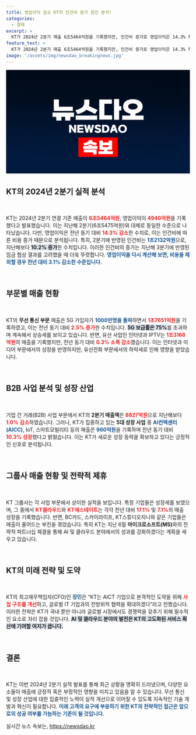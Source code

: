 ```yaml
---
title: 영업이익 감소 KT의 인건비 증가 원인 분석!
categories:
  - 경제
excerpt: >
  KT가 2024년 2분기 매출 6조5464억원을 기록했지만, 인건비 증가로 영업이익은 14.3% 하락했다. 그러나 AI컨택센터 등 5대 성장 산업은 매출 10.3% 증가, 성장이 기대된다.
feature_text: >
  KT가 2024년 2분기 매출 6조5464억원을 기록했지만, 인건비 증가로 영업이익은 14.3% 하락했다. 그러나 AI컨택센터 등 5대 성장 산업은 매출 10.3% 증가, 성장이 기대된다.
image: '/assets/img/newsdao_breakingnews.jpg'
---
```


<p><img src="/assets/img/newsdao_breakingnews.jpg" alt="koreaapp 속보" /></p>

<h2 data-ke-size="size26">KT의 2024년 2분기 실적 분석</h2>

<p data-ke-size="size16">&nbsp;</p>

<p>KT는 2024년 2분기 연결 기준 매출이 <b><span style="color: #ee2323;">6조5464억원</span></b>, 영업이익이 <b><span style="color: #ee2323;">4940억원</span></b>을 기록했다고 발표했습니다. 이는 지난해 2분기(6조5475억원)와 대체로 동일한 수준으로 나타났습니다. 다만, 영업이익은 전년 동기 대비 <b><span style="color: #ee2323;">14.3% 감소</span></b>한 수치로, 이는 인건비에 따른 비용 증가 때문으로 분석됩니다. 특히, 2분기에 반영된 인건비는 <b><span style="color: #1a5490;">1조2132억원</span></b>으로, 지난해보다 <b><span style="background-color: #21538527;">10.2% 증가</span></b>한 수치입니다. 이러한 인건비의 증가는 지난해 3분기에 반영된 임금 협상 결과를 고려했을 때 더욱 뚜렷합니다. <b><span style="color: #1a5490;">영업이익을 다시 계산해 보면, 비용을 제외할 경우 전년 대비 3.1% 감소한 수준입니다.</span></b></p>

<p data-ke-size="size16">&nbsp;</p>

<h2 data-ke-size="size26">부문별 매출 현황</h2>

<p data-ke-size="size16">&nbsp;</p>

<p>KT의 <b>무선 통신 부문</b> 매출은 5G 가입자가 <b><span style="color: #1a5490;">1000만명을 돌파</span></b>하면서 <b><span style="color: #ee2323;">1조7651억원</span></b>을 기록하였고, 이는 전년 동기 대비 <b><span style="color: #ee2323;">2.5% 증가</span></b>한 수치입니다. <b><span style="background-color: #21538527;">5G 보급률은 75%</span></b>를 초과하며 계속해서 상승세를 보이고 있습니다. 반면, 유선 사업인 인터넷과 IPTV는 <b><span style="color: #ee2323;">1조3166억원</span></b>의 매출을 기록했지만, 전년 동기 대비 <b><span style="color: #ee2323;">0.3% 소폭 감소</span></b>했습니다. 이는 인터넷과 미디어 부문에서의 성장을 반영하지만, 유선전화 부문에서의 하락세로 인해 영향을 받았습니다.</p>

<p data-ke-size="size16">&nbsp;</p>

<h2 data-ke-size="size26">B2B 사업 분석 및 성장 산업</h2>

<p data-ke-size="size16">&nbsp;</p>

<p>기업 간 거래(B2B) 사업 부문에서 KT의 <b>2분기 매출액</b>은 <b><span style="color: #ee2323;">8827억원</span></b>으로 지난해보다 <b><span style="color: #ee2323;">1.0% 감소</span></b>하였습니다. 그러나, KT가 집중하고 있는 <b>5대 성장 사업</b> 중 <b><span style="color: #1a5490;">AI컨택센터(AICC)</span></b>, IoT, 스마트모빌리티 등의 매출은 <b><span style="color: #1a5490;">960억원</span></b>을 기록하며 전년 동기 대비 <b><span style="color: #ee2323;">10.3% 성장</span></b>했다고 밝혔습니다. 이는 KT가 새로운 성장 동력을 확보하고 있다는 긍정적인 신호로 분석됩니다.</p>

<p data-ke-size="size16">&nbsp;</p>

<h2 data-ke-size="size26">그룹사 매출 현황 및 전략적 제휴</h2>

<p data-ke-size="size16">&nbsp;</p>

<p>KT 그룹사는 각 사업 부문에서 상이한 실적을 보입니다. 특정 기업들은 성장세를 보였으며, 그 중에서 <b><span style="color: #ee2323;">KT클라우드</span></b>와 <b><span style="color: #ee2323;">KT에스테이트</span></b>는 각각 전년 대비 <b><span style="color: #ee2323;">17.1%</span></b> 및 <b><span style="color: #ee2323;">7.1%</span></b>의 매출 성장을 기록했습니다. 반면, BC카드, 스카이라이프, KT스튜디오지니와 같은 기업들은 매출이 줄어드는 부진을 겪었습니다. 특히 KT는 지난 6월 <b>마이크로소프트(MS)</b>와의 전략적 파트너십 체결을 통해 AI 및 클라우드 분야에서의 성과를 강화하겠다는 계획을 세우고 있습니다.</p>

<p data-ke-size="size16">&nbsp;</p>

<h2 data-ke-size="size26">KT의 미래 전략 및 도약</h2>

<p data-ke-size="size16">&nbsp;</p>

<p>KT의 최고재무책임자(CFO)인 <b><span style="color: #1a5490;">장민</span></b>은 “KT는 AICT 기업으로 본격적인 도약을 위해 <b><span style="color: #ee2323;">사업 구조를 개선</span></b>하고, 글로벌 IT 기업과의 전방위적 협력을 확대하겠다”라고 전했습니다. 이러한 전략은 KT가 국내 뿐만 아니라 글로벌 시장에서도 경쟁력을 갖추기 위해 필수적인 요소로 자리 잡을 것입니다. <b><span style="background-color: #21538527;">AI 및 클라우드 분야의 발전은 KT의 고도화된 서비스 확산에 기여할 여지가 큽니다.</span></b></p>

<p data-ke-size="size16">&nbsp;</p>

<h2 data-ke-size="size26">결론</h2>

<p data-ke-size="size16">&nbsp;</p>

<p>KT는 이번 2024년 2분기 실적 발표를 통해 최근 상황을 명확히 드러냈으며, 다양한 요소들이 매출에 긍정적 혹은 부정적인 영향을 미치고 있음을 알 수 있습니다. 무선 통신 및 성장 산업에 대한 집중적인 노력이 실적 개선으로 이어질 수 있도록 지속적인 기술 개발과 혁신이 필요합니다. <b><span style="color: #1a5490;">미래 고객의 요구에 부응하기 위한 KT의 전략적인 접근은 앞으로의 성공 여부를 가늠하는 기준이 될 것입니다.</span></b></p>
실시간 뉴스 속보는, <a href="https://newsdao.kr" rel="dofollow">https://newsdao.kr</a>


